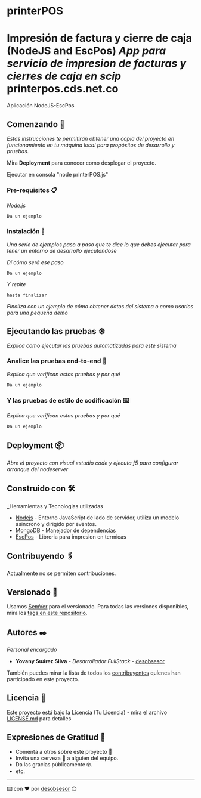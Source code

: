 # printerPOS
Impresión de factura y cierre de caja (NodeJS and EscPos)
_App para servicio de impresion de facturas y cierres de caja en scip_
printerpos.cds.net.co
============
Aplicación NodeJS-EscPos


## Comenzando 🚀

_Estas instrucciones te permitirán obtener una copia del proyecto en funcionamiento en tu máquina local para propósitos de desarrollo y pruebas._

Mira **Deployment** para conocer como desplegar el proyecto.

Ejecutar en consola "node printerPOS.js"


### Pre-requisitos 📋

_Node.js_

```
Da un ejemplo
```

### Instalación 🔧

_Una serie de ejemplos paso a paso que te dice lo que debes ejecutar para tener un entorno de desarrollo ejecutandose_

_Dí cómo será ese paso_

```
Da un ejemplo
```

_Y repite_

```
hasta finalizar
```

_Finaliza con un ejemplo de cómo obtener datos del sistema o como usarlos para una pequeña demo_

## Ejecutando las pruebas ⚙️

_Explica como ejecutar las pruebas automatizadas para este sistema_

### Analice las pruebas end-to-end 🔩

_Explica que verifican estas pruebas y por qué_

```
Da un ejemplo
```

### Y las pruebas de estilo de codificación ⌨️

_Explica que verifican estas pruebas y por qué_

```
Da un ejemplo
```

## Deployment 📦

_Abre el proyecto con visual estudio code y ejecuta f5 para configurar arranque del nodeserver_

## Construido con 🛠️

_Herramientas y Tecnologias utilizadas

* [Nodejs](https://nodejs.org/es//) - Entorno JavaScript de lado de servidor, utiliza un modelo asíncrono y dirigido por eventos.
* [MongoDB](https://www.npmjs.com/) - Manejador de dependencias
* [EscPos](https://www.npmjs.com/package/escpos) - Libreria para impresion en termicas

## Contribuyendo 🖇️

Actualmente no se permiten contribuciones.

## Versionado 📌

Usamos [SemVer](http://semver.org/) para el versionado. Para todas las versiones disponibles, mira los [tags en este repositorio](https://github.com/tu/proyecto/tags).

## Autores ✒️

_Personal encargado_

* **Yovany Suárez Silva** - *Desarrollador FullStack* - [desobsesor](https://github.com/desobsesor)


También puedes mirar la lista de todos los [contribuyentes](https://github.com/your/project/contributors) quíenes han participado en este proyecto. 

## Licencia 📄

Este proyecto está bajo la Licencia (Tu Licencia) - mira el archivo [LICENSE.md](LICENSE.md) para detalles

## Expresiones de Gratitud 🎁

* Comenta a otros sobre este proyecto 📢
* Invita una cerveza 🍺 a alguien del equipo. 
* Da las gracias públicamente 🤓.
* etc.

---
⌨️ con ❤️ por [desobsesor](https://github.com/desobsesor) 😊
